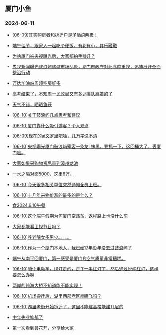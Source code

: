 ## 厦门小鱼 
### 2024-06-11

+ [[06-09]其实购房者和拆迁户是矛盾的两极！](http://bbs.xmfish.com/read-htm-tid-18202719.html)

+ [端午佳节，跟家人一起吃个便饭，有老有小，其乐融融](http://bbs.xmfish.com/read-htm-tid-18202829.html)

+ [为啥厦门被央视曝光后，大家都拍手叫好？](http://bbs.xmfish.com/read-htm-tid-18202770.html)

+ [央视新闻曝光鼓浪屿旅游市场乱象，厦门市政府对此高度重视，迅速展开全面整治行动](http://bbs.xmfish.com/read-htm-tid-18202762.html)

+ [万达加油站周超空房好多](http://bbs.xmfish.com/read-htm-tid-18202765.html)

+ [高考结束了，不知周一民政局又有多少排队离婚的了](http://bbs.xmfish.com/read-htm-tid-18202880.html)

+ [天气不错，晒晒鱼获](http://bbs.xmfish.com/read-htm-tid-18202794.html)

+ [[06-10]关于鼓浪屿几点思考和建议](http://bbs.xmfish.com/read-htm-tid-18202922.html)

+ [[06-10]厦门靠什么吸引游客？个人观点](http://bbs.xmfish.com/read-htm-tid-18202803.html)

+ [[06-09]现在的ai文罗里吧嗦，几万字说不清](http://bbs.xmfish.com/read-htm-tid-18202707.html)

+ [[06-10]央视曝光厦门鼓浪屿宰客一条龙! 抹黑，要抓一下，这回桶大了，丢厦门脸。](http://bbs.xmfish.com/read-htm-tid-18202828.html)

+ [大家如果采购物资尽量到漳州龙池](http://bbs.xmfish.com/read-htm-tid-18202862.html)

+ [一水之隔对面5000，这里8万。](http://bbs.xmfish.com/read-htm-tid-18202933.html)

+ [[06-10]今天很多相关单位突然通知全员上班。](http://bbs.xmfish.com/read-htm-tid-18202994.html)

+ [[06-10]十几年来物价涨的最多的是什么？](http://bbs.xmfish.com/read-htm-tid-18202963.html)

+ [食2024.6.10午餐](http://bbs.xmfish.com/read-htm-tid-18202850.html)

+ [[06-10]这个端午假期为何厦门空荡荡，返程路上也没什么车](http://bbs.xmfish.com/read-htm-tid-18202984.html)

+ [大家都能看卫视节目吗？](http://bbs.xmfish.com/read-htm-tid-18202876.html)

+ [[06-10]养老院女多男少。。。。。](http://bbs.xmfish.com/read-htm-tid-18202957.html)

+ [[06-10]作为一个厦门本地人，我已经17年没年没去过鼓浪屿了](http://bbs.xmfish.com/read-htm-tid-18202999.html)

+ [端午从南平回厦门，第一感受是厦门的空气质量非常糟糕。](http://bbs.xmfish.com/read-htm-tid-18203003.html)

+ [[06-10]骑个电动车，绿灯走的，走了一半红灯了，然后通过说闯红灯，这样要怎么办啊](http://bbs.xmfish.com/read-htm-tid-18202935.html)

+ [两岸的跨海大桥不知道能不能实现！](http://bbs.xmfish.com/read-htm-tid-18202919.html)

+ [[06-10]机场搬迁后，湖里西部老区能腾飞吗？](http://bbs.xmfish.com/read-htm-tid-18203013.html)

+ [[06-10]湖里老街开始拆迁了，这里不能建高楼能建几层的](http://bbs.xmfish.com/read-htm-tid-18202989.html)

+ [中年失业抑郁了](http://bbs.xmfish.com/read-htm-tid-18203212.html)

+ [第一次看到昙花开，分享给大家](http://bbs.xmfish.com/read-htm-tid-18202992.html)

